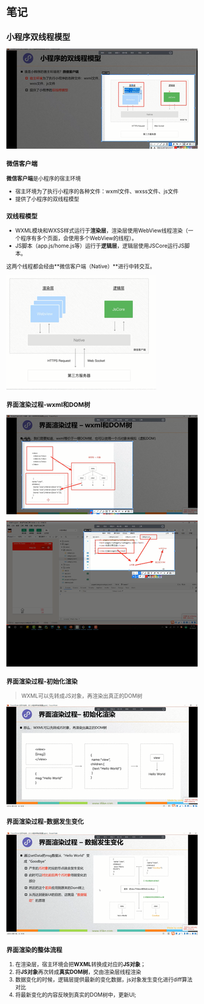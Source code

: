 # 笔记

## 小程序双线程模型

![image-20200528233916995](04_小程序的双线程模型.assets/image-20200528233916995.png)



### 微信客户端

**微信客户端**是小程序的宿主环境

+ 宿主环境为了执行小程序的各种文件：wxml文件、wxss文件、js文件
+ 提供了小程序的双线程模型

### 双线程模型

+ WXML模块和WXSS样式运行于**渲染层**，渲染层使用WebView线程渲染（一个程序有多个页面，会使用多个WebView的线程）。
+ JS脚本（app.js/home.js等）运行于**逻辑层**，逻辑层使用JSCore运行JS脚本。

这两个线程都会经由**微信客户端（Native）**进行中转交互。

![image-20200528234621506](04_小程序的双线程模型.assets/image-20200528234621506.png)





### 界面渲染过程-wxml和DOM树

![image-20200528234944039](04_小程序的双线程模型.assets/image-20200528234944039.png)



![image-20200528235152872](04_小程序的双线程模型.assets/image-20200528235152872.png)



### 界面渲染过程-初始化渲染

> WXML可以先转成JS对象，再渲染出真正的DOM树

![image-20200528235322464](04_小程序的双线程模型.assets/image-20200528235322464.png)





### 界面渲染过程-数据发生变化



![image-20200528235703607](04_小程序的双线程模型.assets/image-20200528235703607.png)



### 界面渲染的整体流程

1. 在渲染层，宿主环境会把**WXML**转换成对应的**JS对象**；
2. 将**JS对象**再次转成**真实DOM树**，交由渲染层线程渲染
3. 数据变化的时候，逻辑层提供最新的变化数据，js对象发生变化进行diff算法对比
4. 将最新变化的内容反映到真实的DOM树中，更新UI;